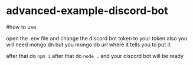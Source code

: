 # advanced-example-discord-bot

#how to use

open the .env file and change the discord bot token to your token
also you will need mongo dn but you mongo db url where it tells you to put it

after that do ```npm i```
after that do ```node .```
and your discord bot will be ready
